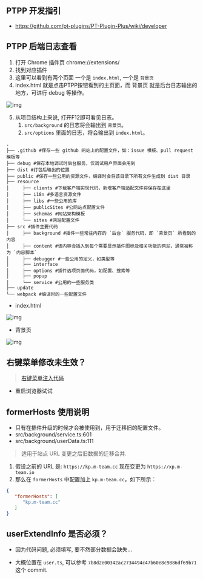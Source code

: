 ## PTPP 开发指引

* https://github.com/pt-plugins/PT-Plugin-Plus/wiki/developer

## PTPP 后端日志查看

1. 打开 Chrome 插件页 chrome://extensions/
2. 找到对应插件
3. 这里可以看到有两个页面 一个是 `index.html`, 一个是 `背景页`
4. index.html 就是点击PTPP按钮看到的主页面，而 背景页 就是后台日志输出的地方，可进行 debug 等操作。

![img](./docs/images/1.png)

5. 从项目结构上来说, 打开F12即可看见日志。
   1. `src/background` 的日志将会输出到 `背景页`。
   2. `src/options` 里面的日志，将会输出到 `index.html`。

```
.
├── .github #保存一些 github 网站上的配置文件，如：issue 模板、pull request 模板等
├── debug #保存本地调试时后台服务，仅调试用户界面会用到
├── dist #打包后输出的位置
├── public #保存一些公用的资源文件，编译时会将该目录下所有文件生成到 dist 目录
├── resource
│     ├── clients #下载客户端实现代码，新增客户端适配文件将保存在这里
│     ├── i18n #多语言资源文件
│     ├── libs #一些公用的库
│     ├── publicSites #公网站点配置文件
│     ├── schemas #网站架构模板
│     └── sites #网站配置文件
├── src #插件主要代码
│     ├── background #插件一些常驻内存的 `后台` 服务代码，即 `背景页` 所看到的内容
│     ├── content #该内容会插入到每个需要显示插件图标及相关功能的网站，通常被称为 `内容脚本`
│     ├── debugger #一些公用的定义，如类型等
│     ├── interface 
│     ├── options #插件选项页面代码，如配置、搜索等
│     ├── popup
│     └── service #公用的一些服务类
├── update
└── webpack #编译时的一些配置文件
```

* index.html

![img](./docs/images/2.png)

* 背景页

![img](./docs/images/3.png)


## 右键菜单修改未生效？

> [右键菜单注入代码](https://github.com/pt-plugins/PT-Plugin-Plus/blob/f00d6972ac079d1cfc4b64f2eed52a1c37aeca52/src/background/contextMenus.ts#L90)  

* 重启浏览器试试

## formerHosts 使用说明

* 只有在插件升级的时候才会被使用到，用于迁移旧的配置文件。
* src/background/service.ts:601
* src/background/userData.ts:111

> 适用于站点 URL 变更之后旧数据的迁移合并.  
>

1. 假设之前的 URL 是: `https://kp.m-team.cc` 现在变更为 `https://xp.m-team.io`
2. 那么在 `formerHosts` 中配置加上 `kp.m-team.cc`，如下所示：

```json
{
   "formerHosts": [
      "kp.m-team.cc"
   ]
}
```

## userExtendInfo 是否必须？

* 因为代码问题, 必须填写, 要不然部分数据会缺失...

* 大概位置在 `user.ts`, 可以参考 `7b8d2e00342ac2734494c47b60e8c9886df69b71` 这个 commit.
